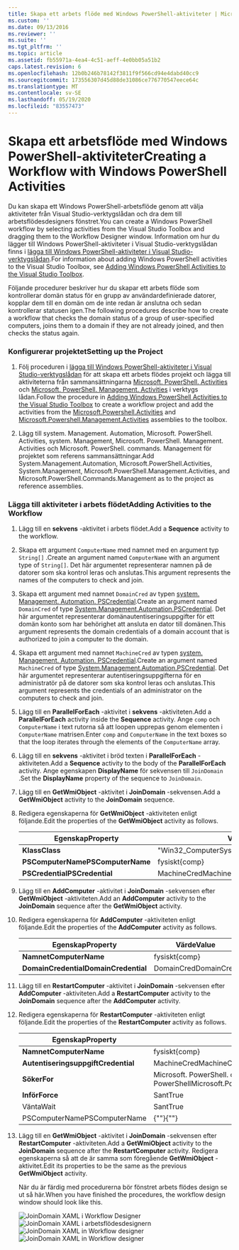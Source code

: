 ```yaml
---
title: Skapa ett arbets flöde med Windows PowerShell-aktiviteter | Microsoft Docs
ms.custom: ''
ms.date: 09/13/2016
ms.reviewer: ''
ms.suite: ''
ms.tgt_pltfrm: ''
ms.topic: article
ms.assetid: fb55971a-4ea4-4c51-aeff-4e0bb05a51b2
caps.latest.revision: 6
ms.openlocfilehash: 12b0b246b78142f3811f9f566cd94e4dabd40cc9
ms.sourcegitcommit: 173556307d45d88de31086ce776770547eece64c
ms.translationtype: MT
ms.contentlocale: sv-SE
ms.lasthandoff: 05/19/2020
ms.locfileid: "83557473"
---
```

# <a name="creating-a-workflow-with-windows-powershell-activities"></a><span data-ttu-id="d9981-102">Skapa ett arbetsflöde med Windows PowerShell-aktiviteter</span><span class="sxs-lookup"><span data-stu-id="d9981-102">Creating a Workflow with Windows PowerShell Activities</span></span>

<span data-ttu-id="d9981-103">Du kan skapa ett Windows PowerShell-arbetsflöde genom att välja aktiviteter från Visual Studio-verktygslådan och dra dem till arbetsflödesdesigners fönstret.</span><span class="sxs-lookup"><span data-stu-id="d9981-103">You can create a Windows PowerShell workflow by selecting activities from the Visual Studio Toolbox and dragging them to the Workflow Designer window.</span></span> <span data-ttu-id="d9981-104">Information om hur du lägger till Windows PowerShell-aktiviteter i Visual Studio-verktygslådan finns i [lägga till Windows PowerShell-aktiviteter i Visual Studio-verktygslådan](./adding-windows-powershell-activities-to-the-visual-studio-toolbox.md).</span><span class="sxs-lookup"><span data-stu-id="d9981-104">For information about adding Windows PowerShell activities to the Visual Studio Toolbox, see [Adding Windows PowerShell Activities to the Visual Studio Toolbox](./adding-windows-powershell-activities-to-the-visual-studio-toolbox.md).</span></span>

<span data-ttu-id="d9981-105">Följande procedurer beskriver hur du skapar ett arbets flöde som kontrollerar domän status för en grupp av användardefinierade datorer, kopplar dem till en domän om de inte redan är anslutna och sedan kontrollerar statusen igen.</span><span class="sxs-lookup"><span data-stu-id="d9981-105">The following procedures describe how to create a workflow that checks the domain status of a group of user-specified computers, joins them to a domain if they are not already joined, and then checks the status again.</span></span>

### <a name="setting-up-the-project"></a><span data-ttu-id="d9981-106">Konfigurerar projektet</span><span class="sxs-lookup"><span data-stu-id="d9981-106">Setting up the Project</span></span>

1. <span data-ttu-id="d9981-107">Följ proceduren i [lägga till Windows PowerShell-aktiviteter i Visual Studio-verktygslådan](./adding-windows-powershell-activities-to-the-visual-studio-toolbox.md) för att skapa ett arbets flödes projekt och lägga till aktiviteterna från sammansättningarna [Microsoft. PowerShell. Activities](/dotnet/api/Microsoft.PowerShell.Activities) och [Microsoft. PowerShell. Management. Activities](/dotnet/api/Microsoft.PowerShell.Management.Activities) i verktygs lådan.</span><span class="sxs-lookup"><span data-stu-id="d9981-107">Follow the procedure in [Adding Windows PowerShell Activities to the Visual Studio Toolbox](./adding-windows-powershell-activities-to-the-visual-studio-toolbox.md) to create a workflow project and add the activities from the [Microsoft.Powershell.Activities](/dotnet/api/Microsoft.PowerShell.Activities) and [Microsoft.Powershell.Management.Activities](/dotnet/api/Microsoft.PowerShell.Management.Activities) assemblies to the toolbox.</span></span>

2. <span data-ttu-id="d9981-108">Lägg till system. Management. Automation, Microsoft. PowerShell. Activities, system. Management, Microsoft. PowerShell. Management. Activities och Microsoft. PowerShell. commands. Management för projektet som referens sammansättningar.</span><span class="sxs-lookup"><span data-stu-id="d9981-108">Add System.Management.Automation, Microsoft.PowerShell.Activities, System.Management, Microsoft.PowerShell.Management.Activities, and Microsoft.PowerShell.Commands.Management as to the project as reference assemblies.</span></span>

### <a name="adding-activities-to-the-workflow"></a><span data-ttu-id="d9981-109">Lägga till aktiviteter i arbets flödet</span><span class="sxs-lookup"><span data-stu-id="d9981-109">Adding Activities to the Workflow</span></span>

1. <span data-ttu-id="d9981-110">Lägg till en **sekvens** -aktivitet i arbets flödet.</span><span class="sxs-lookup"><span data-stu-id="d9981-110">Add a **Sequence** activity to the workflow.</span></span>

2. <span data-ttu-id="d9981-111">Skapa ett argument `ComputerName` med namnet med en argument typ `String[]` .</span><span class="sxs-lookup"><span data-stu-id="d9981-111">Create an argument named `ComputerName` with an argument type of `String[]`.</span></span> <span data-ttu-id="d9981-112">Det här argumentet representerar namnen på de datorer som ska kontrol leras och anslutas.</span><span class="sxs-lookup"><span data-stu-id="d9981-112">This argument represents the names of the computers to check and join.</span></span>

3. <span data-ttu-id="d9981-113">Skapa ett argument med namnet `DomainCred` av typen [system. Management. Automation. PSCredential](/dotnet/api/System.Management.Automation.PSCredential).</span><span class="sxs-lookup"><span data-stu-id="d9981-113">Create an argument named `DomainCred` of type [System.Management.Automation.PSCredential](/dotnet/api/System.Management.Automation.PSCredential).</span></span> <span data-ttu-id="d9981-114">Det här argumentet representerar domänautentiseringsuppgifter för ett domän konto som har behörighet att ansluta en dator till domänen.</span><span class="sxs-lookup"><span data-stu-id="d9981-114">This argument represents the domain credentials of a domain account that is authorized to join a computer to the domain.</span></span>

4. <span data-ttu-id="d9981-115">Skapa ett argument med namnet `MachineCred` av typen [system. Management. Automation. PSCredential](/dotnet/api/System.Management.Automation.PSCredential).</span><span class="sxs-lookup"><span data-stu-id="d9981-115">Create an argument named `MachineCred` of type [System.Management.Automation.PSCredential](/dotnet/api/System.Management.Automation.PSCredential).</span></span> <span data-ttu-id="d9981-116">Det här argumentet representerar autentiseringsuppgifterna för en administratör på de datorer som ska kontrol leras och anslutas.</span><span class="sxs-lookup"><span data-stu-id="d9981-116">This argument represents the credentials of an administrator on the computers to check and join.</span></span>

5. <span data-ttu-id="d9981-117">Lägg till en **ParallelForEach** -aktivitet i **sekvens** -aktiviteten.</span><span class="sxs-lookup"><span data-stu-id="d9981-117">Add a **ParallelForEach** activity inside the **Sequence** activity.</span></span> <span data-ttu-id="d9981-118">Ange `comp` och `ComputerName` i text rutorna så att loopen upprepas genom elementen i `ComputerName` matrisen.</span><span class="sxs-lookup"><span data-stu-id="d9981-118">Enter `comp` and `ComputerName` in the text boxes so that the loop iterates through the elements of the `ComputerName` array.</span></span>

6. <span data-ttu-id="d9981-119">Lägg till en **sekvens** -aktivitet i bröd texten i **ParallelForEach** -aktiviteten.</span><span class="sxs-lookup"><span data-stu-id="d9981-119">Add a **Sequence** activity to the body of the **ParallelForEach** activity.</span></span> <span data-ttu-id="d9981-120">Ange egenskapen **DisplayName** för sekvensen till `JoinDomain` .</span><span class="sxs-lookup"><span data-stu-id="d9981-120">Set the **DisplayName** property of the sequence to `JoinDomain`.</span></span>

7. <span data-ttu-id="d9981-121">Lägg till en **GetWmiObject** -aktivitet i **JoinDomain** -sekvensen.</span><span class="sxs-lookup"><span data-stu-id="d9981-121">Add a **GetWmiObject** activity to the **JoinDomain** sequence.</span></span>

8. <span data-ttu-id="d9981-122">Redigera egenskaperna för **GetWmiObject** -aktiviteten enligt följande.</span><span class="sxs-lookup"><span data-stu-id="d9981-122">Edit the properties of the **GetWmiObject** activity as follows.</span></span>

   |<span data-ttu-id="d9981-123">Egenskap</span><span class="sxs-lookup"><span data-stu-id="d9981-123">Property</span></span>|<span data-ttu-id="d9981-124">Värde</span><span class="sxs-lookup"><span data-stu-id="d9981-124">Value</span></span>|
   |--------------|-----------|
   |<span data-ttu-id="d9981-125">**Klass**</span><span class="sxs-lookup"><span data-stu-id="d9981-125">**Class**</span></span>|<span data-ttu-id="d9981-126">"Win32_ComputerSystem"</span><span class="sxs-lookup"><span data-stu-id="d9981-126">"Win32_ComputerSystem"</span></span>|
   |<span data-ttu-id="d9981-127">**PSComputerName**</span><span class="sxs-lookup"><span data-stu-id="d9981-127">**PSComputerName**</span></span>|<span data-ttu-id="d9981-128">fysiskt</span><span class="sxs-lookup"><span data-stu-id="d9981-128">{comp}</span></span>|
   |<span data-ttu-id="d9981-129">**PSCredential**</span><span class="sxs-lookup"><span data-stu-id="d9981-129">**PSCredential**</span></span>|<span data-ttu-id="d9981-130">MachineCred</span><span class="sxs-lookup"><span data-stu-id="d9981-130">MachineCred</span></span>|

9. <span data-ttu-id="d9981-131">Lägg till en **AddComputer** -aktivitet i **JoinDomain** -sekvensen efter **GetWmiObject** -aktiviteten.</span><span class="sxs-lookup"><span data-stu-id="d9981-131">Add an **AddComputer** activity to the **JoinDomain** sequence after the **GetWmiObject** activity.</span></span>

10. <span data-ttu-id="d9981-132">Redigera egenskaperna för **AddComputer** -aktiviteten enligt följande.</span><span class="sxs-lookup"><span data-stu-id="d9981-132">Edit the properties of the **AddComputer** activity as follows.</span></span>

    |<span data-ttu-id="d9981-133">Egenskap</span><span class="sxs-lookup"><span data-stu-id="d9981-133">Property</span></span>|<span data-ttu-id="d9981-134">Värde</span><span class="sxs-lookup"><span data-stu-id="d9981-134">Value</span></span>|
    |--------------|-----------|
    |<span data-ttu-id="d9981-135">**Namnet**</span><span class="sxs-lookup"><span data-stu-id="d9981-135">**ComputerName**</span></span>|<span data-ttu-id="d9981-136">fysiskt</span><span class="sxs-lookup"><span data-stu-id="d9981-136">{comp}</span></span>|
    |<span data-ttu-id="d9981-137">**DomainCredential**</span><span class="sxs-lookup"><span data-stu-id="d9981-137">**DomainCredential**</span></span>|<span data-ttu-id="d9981-138">DomainCred</span><span class="sxs-lookup"><span data-stu-id="d9981-138">DomainCred</span></span>|

11. <span data-ttu-id="d9981-139">Lägg till en **RestartComputer** -aktivitet i **JoinDomain** -sekvensen efter **AddComputer** -aktiviteten.</span><span class="sxs-lookup"><span data-stu-id="d9981-139">Add a **RestartComputer** activity to the **JoinDomain** sequence after the **AddComputer** activity.</span></span>

12. <span data-ttu-id="d9981-140">Redigera egenskaperna för **RestartComputer** -aktiviteten enligt följande.</span><span class="sxs-lookup"><span data-stu-id="d9981-140">Edit the properties of the **RestartComputer** activity as follows.</span></span>

    |<span data-ttu-id="d9981-141">Egenskap</span><span class="sxs-lookup"><span data-stu-id="d9981-141">Property</span></span>|<span data-ttu-id="d9981-142">Värde</span><span class="sxs-lookup"><span data-stu-id="d9981-142">Value</span></span>|
    |--------------|-----------|
    |<span data-ttu-id="d9981-143">**Namnet**</span><span class="sxs-lookup"><span data-stu-id="d9981-143">**ComputerName**</span></span>|<span data-ttu-id="d9981-144">fysiskt</span><span class="sxs-lookup"><span data-stu-id="d9981-144">{comp}</span></span>|
    |<span data-ttu-id="d9981-145">**Autentiseringsuppgift**</span><span class="sxs-lookup"><span data-stu-id="d9981-145">**Credential**</span></span>|<span data-ttu-id="d9981-146">MachineCred</span><span class="sxs-lookup"><span data-stu-id="d9981-146">MachineCred</span></span>|
    |<span data-ttu-id="d9981-147">**Söker**</span><span class="sxs-lookup"><span data-stu-id="d9981-147">**For**</span></span>|<span data-ttu-id="d9981-148">Microsoft. PowerShell. commands. WaitForServiceTypes. PowerShell</span><span class="sxs-lookup"><span data-stu-id="d9981-148">Microsoft.PowerShell.Commands.WaitForServiceTypes.PowerShell</span></span>|
    |<span data-ttu-id="d9981-149">**Inför**</span><span class="sxs-lookup"><span data-stu-id="d9981-149">**Force**</span></span>|<span data-ttu-id="d9981-150">Sant</span><span class="sxs-lookup"><span data-stu-id="d9981-150">True</span></span>|
    |<span data-ttu-id="d9981-151">Vänta</span><span class="sxs-lookup"><span data-stu-id="d9981-151">Wait</span></span>|<span data-ttu-id="d9981-152">Sant</span><span class="sxs-lookup"><span data-stu-id="d9981-152">True</span></span>|
    |<span data-ttu-id="d9981-153">PSComputerName</span><span class="sxs-lookup"><span data-stu-id="d9981-153">PSComputerName</span></span>|<span data-ttu-id="d9981-154">{""}</span><span class="sxs-lookup"><span data-stu-id="d9981-154">{""}</span></span>|

13. <span data-ttu-id="d9981-155">Lägg till en **GetWmiObject** -aktivitet i **JoinDomain** -sekvensen efter **RestartComputer** -aktiviteten.</span><span class="sxs-lookup"><span data-stu-id="d9981-155">Add a **GetWmiObject** activity to the **JoinDomain** sequence after the **RestartComputer** activity.</span></span> <span data-ttu-id="d9981-156">Redigera egenskaperna så att de är samma som föregående **GetWmiObject** -aktivitet.</span><span class="sxs-lookup"><span data-stu-id="d9981-156">Edit its properties to be the same as the previous **GetWmiObject** activity.</span></span>

    <span data-ttu-id="d9981-157">När du är färdig med procedurerna bör fönstret arbets flödes design se ut så här.</span><span class="sxs-lookup"><span data-stu-id="d9981-157">When you have finished the procedures, the workflow design window should look like this.</span></span>

    <span data-ttu-id="d9981-158">![JoinDomain XAML i Workflow Designer ](media/creating-a-workflow-with-windows-powershell-activities/joindomainworkflow.png)
     ![JoinDomain XAML i arbetsflödesdesignern](media/creating-a-workflow-with-windows-powershell-activities/joindomainworkflow.png "JoinDomainWorkflow")</span><span class="sxs-lookup"><span data-stu-id="d9981-158">![JoinDomain XAML in Workflow designer](media/creating-a-workflow-with-windows-powershell-activities/joindomainworkflow.png)
![JoinDomain XAML in Workflow designer](media/creating-a-workflow-with-windows-powershell-activities/joindomainworkflow.png "JoinDomainWorkflow")</span></span>
